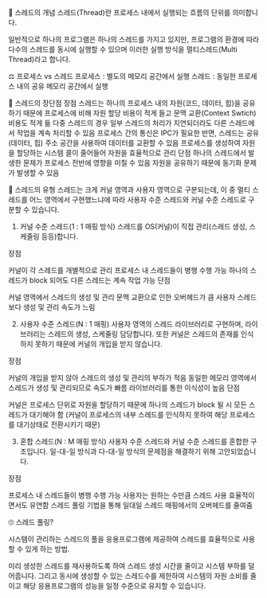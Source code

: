 🚀 스레드의 개념
스레드(Thread)란 프로세스 내에서 실행되는 흐름의 단위를 의미합니다.


일반적으로 하나의 프로그램은 하나의 스레드를 가지고 있지만, 프로그램의 환경에 따라 다수의 스레드를 동시에 실행할 수 있으며 이러한 실행 방식을 멀티스레드(Multi Thread)라고 합니다.

 

 

⚖️ 프로세스 vs 스레드
프로세스 : 별도의 메모리 공간에서 실행
스레드 : 동일한 프로세스 내의 공유 메모리 공간에서 실행

 

 

📝 스레드의 장단점
장점
스레드는 하나의 프로세스 내의 자원(코드, 데이터, 힙)을 공유하기 때문에 프로세스에 비해 자원 할당 비용이 적게 들고 문맥 교환(Context Swtich) 비용도 적게 듦
다중 스레드의 경우 일부 스레드의 처리가 지연되더라도 다른 스레드에서 작업을 계속 처리할 수 있음
프로세스 간의 통신은 IPC가 필요한 반면, 스레드는 공유(데이터, 힙) 주소 공간을 사용하여 데이터를 교환할 수 있음
프로세스를 생성하여 자원을 할당하는 시스템 콜이 줄어들어 자원을 효율적으로 관리
단점
하나의 스레드에서 발생한 문제가 프로세스 전반에 영향을 미칠 수 있음
자원을 공유하기 때문에 동기화 문제가 발생할 수 있음
 

 

🔵 스레드의 유형
스레드는 크게 커널 영역과 사용자 영역으로 구분되는데, 이 중 멀티 스레드를 어느 영역에서 구현했느냐에 따라 사용자 수준 스레드와 커널 수준 스레드로 구분할 수 있습니다.

 

1. 커널 수준 스레드(1 : 1 매핑 방식)
스레드를 OS(커널)이 직접 관리(스레드 생성, 스케줄링 등등)합니다.


장점

커널이 각 스레드를 개별적으로 관리
프로세스 내 스레드들이 병행 수행 가능
하나의 스레드가 block 되어도 다른 스레드는 계속 작업 가능
단점

커널 영역에서 스레드의 생성 및 관리
문맥 교환으로 인한 오버헤드가 큼
사용자 스레드보다 생성 및 관리 속도가 느림
 

2. 사용자 수준 스레드(N : 1  매핑)
사용자 영역의 스레드 라이브러리로 구현하며, 라이브러리는 스레드의 생성, 스케줄링 담당합니다. 또한 커널은 스레드의 존재를 인식하지 못하기 때문에 커널의 개입을 받지 않습니다.


장점

커널의 개입을 받지 않아 스레드의 생성 및 관리의 부하가 적음
동일한 메모리 영역에서 스레드가 생성 및 관리되므로 속도가 빠름
라이브러리를 통한 이식성이 높음
단점

커널은 프로세스 단위로 자원을 할당하기 때문에 하나의 스레드가 block 될 시 모든 스레드가 대기해야 함
(커널이 프로세스의 내부 스레드를 인식하지 못하여 해당 프로세스를 대기상태로 전환시키기 때문)
 

3. 혼합 스레드(N : M 매핑 방식)
사용자 수준 스레드와 커널 수준 스레드를 혼합한 구조입니다. 일-대-일 방식과 다-대-일 방식의 문제점을 해결하기 위해 고안되었습니다.


장점

프로세스 내 스레드들이 병행 수행 가능
사용자는 원하는 수만큼 스레드 사용
효율적이면서도 유연함
스레드 풀링 기법을 통해 일대일 스레드 매핑에서의 오버헤드를 줄여줌
 

🙄 스레드 풀링?

시스템이 관리하는 스레드의 풀을 응용프로그램에 제공하여 스레드를 효율적으로 사용할 수 있게 하는 방법.

미리 생성한 스레드를 재사용하도록 하여 스레드 생성 시간을 줄이고 시스템 부하를 덜어줍니다. 그리고 동시에 생성할 수 있는 스레드수를 제한하여 시스템의 자원 소비를 줄이고 해당 응용프로그램의 성능을 일정 수준으로 유지할 수 있습니다.